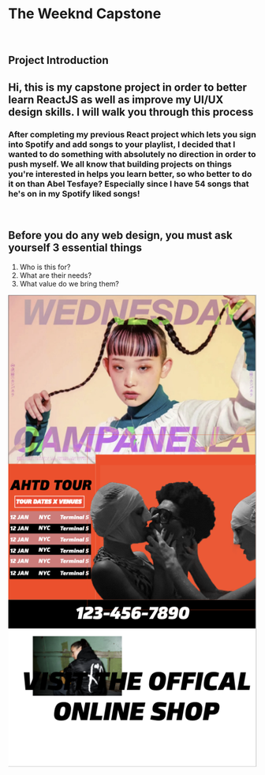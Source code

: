 <h1><strong>The Weeknd Capstone</strong></h1>

<br>
<h2><strong>Project Introduction</strong></h2>
<h2>Hi, this is my capstone project in order to better learn ReactJS as well as improve my UI/UX design skills. I will walk you through this process</h2>
<h3>After completing my previous React project which lets you sign into Spotify and add songs to your playlist, I decided that I wanted to do something with absolutely no direction in order to push myself. We all know that building projects on things you're interested in helps you learn better, so who better to do it on than Abel Tesfaye? Especially since I have 54 songs that he's on in my Spotify liked songs!</h3>
<br>
<h2>Before you do any web design, you must ask yourself 3 essential things</h2>
<ol>
  <li>Who is this for?</li>
  <li>What are their needs?</li>
  <li>What value do we bring them?</li>
</ol>
<img src="https://github.com/notpaulgaddy/TheWeekndRedoneSite/blob/main/homePageWeeknd.png?raw=true"/>
